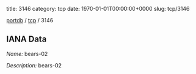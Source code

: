title: 3146
category: tcp
date: 1970-01-01T00:00:00+0000
slug: tcp/3146

[portdb](/) / [tcp](/category/tcp.html) / 3146


## IANA Data

_Name:_ bears-02

_Description:_ bears-02

